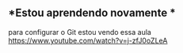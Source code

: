 ## *Estou aprendendo novamente *
para configurar o Git estou vendo essa aula 
https://www.youtube.com/watch?v=j-zfJ0oZLeA 